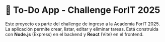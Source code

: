 # 📝 To-Do App - Challenge ForIT 2025

Este proyecto es parte del challenge de ingreso a la Academia ForIT 2025. La aplicación permite crear, listar, editar y eliminar tareas. Está construida con **Node.js** (Express) en el backend y **React** (Vite) en el frontend.

